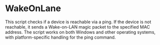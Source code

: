 # WakeOnLane
This script checks if a device is reachable via a ping. If the device is not reachable, it sends a Wake-on-LAN magic packet to the specified MAC address. The script works on both Windows and other operating systems, with platform-specific handling for the ping command.
